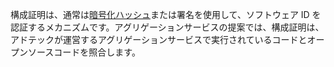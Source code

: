 構成証明は、通常は[暗号化ハッシュ](https://en.wikipedia.org/wiki/Cryptographic_hash_function)または署名を使用して、ソフトウェア ID を認証するメカニズムです。アグリゲーションサービスの提案では、構成証明は、アドテックが運営するアグリゲーションサービスで実行されているコードとオープンソースコードを照合します。
